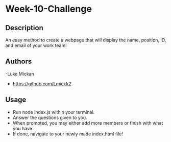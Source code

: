 # Week-10-Challenge

## Description

An easy method to create a webpage that will display the name, position, ID, and email of your work team!

## Authors

-Luke Mickan 
- https://github.com/Lmickk2

## Usage

- Run node index.js within your terminal.
- Answer the questions given to you.
- When prompted, you may either add more members or finish with what you have.
- If done, navigate to your newly made index.html file!

